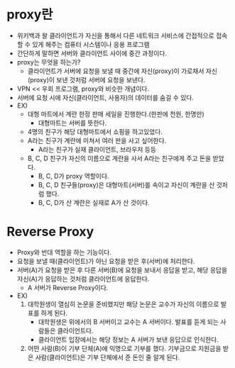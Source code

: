 # proxy란

- 위키백과 왈 클라이언트가 자신을 통해서 다른 네트워크 서비스에 간접적으로 접속할 수 있게 해주는 컴퓨터 시스템이나 응용 프로그램
- 간단하게 말하면 서버와 클라이언트 사이에 중간 과정이다.
- proxy는 무엇을 하는가?
  - 클라이언트가 서버에 요청을 보낼 때 중간에 자신(proxy)이 가로채서 자신(proxy)이 보낸 것처럼 서버에 요청을 보낸다.
- VPN << 우회 프로그램, proxy와 비슷한 개념이다.
- 서버에 요청 시에 자신(클라이언트, 사용자)의 데이터를 숨길 수 있다.
- EX)
  - 대형 마트에서 계란 한정 판매 세일을 진행한다.(한판에 천원, 한명만)
    - 대형마트는 서버를 뜻한다.
  - 4명의 친구가 해당 대형마트에서 쇼핑을 하고있었다.
  - A라는 친구가 계란에 미쳐서 여러 판을 사고 싶어한다.
    - A라는 친구가 실재 클라이언트, 브라우저 등등
  - B, C, D 친구가 자신의 이름으로 계란을 사서 A라는 친구에게 주고 돈을 받았다.
    - B, C, D가 proxy 역할이다.
    - B, C, D 친구들(proxy)은 대형마트(서버)를 속이고 자신이 계란을 산 것처럼 했다.
    - B, C, D가 산 계란은 실재로 A가 산 것이다.

# Reverse Proxy

- Proxy와 반대 역할을 하는 기능이다.
- 요청을 보낼 때(클라이언트)가 아닌 요청을 받은 후(서버)에 처리한다.
- 서버(A)가 요청을 받은 후 다른 서버(B)에 요청을 보내서 응답을 받고, 해당 응답을 자신(A)가 응답하는 것처럼 클라이언트에 응답한다.
  - A 서버가 Reverse Proxy이다.
- EX)
  1. 대학원생이 열심히 논문을 준비했지만 해당 논문은 교수가 자신의 이름으로 발표를 하게 된다.
     - 대학원생은 위에서의 B 서버이고 교수는 A 서버이다. 발표를 듣게 되는 사람들은 클라이언트다.
     - 클라이언트 입장에서는 해당 정보는 A 서버가 보낸 응답으로 인식한다.
  2. 어떤 사람(B)이 기부 단체(A)에 익명으로 기부를 했다. 기부금으로 지원금을 받은 사람(클라이언트)은 기부 단체에서 준 돈인 줄 알게 된다.
